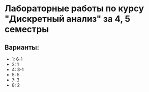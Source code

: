 # Лабораторные работы по курсу "Дискретный анализ" за 4, 5 семестры
## Варианты:
* 1: 6-1
* 2: 1
* 4: 3-1
* 5: 5
* 7: 3
* 8: 2